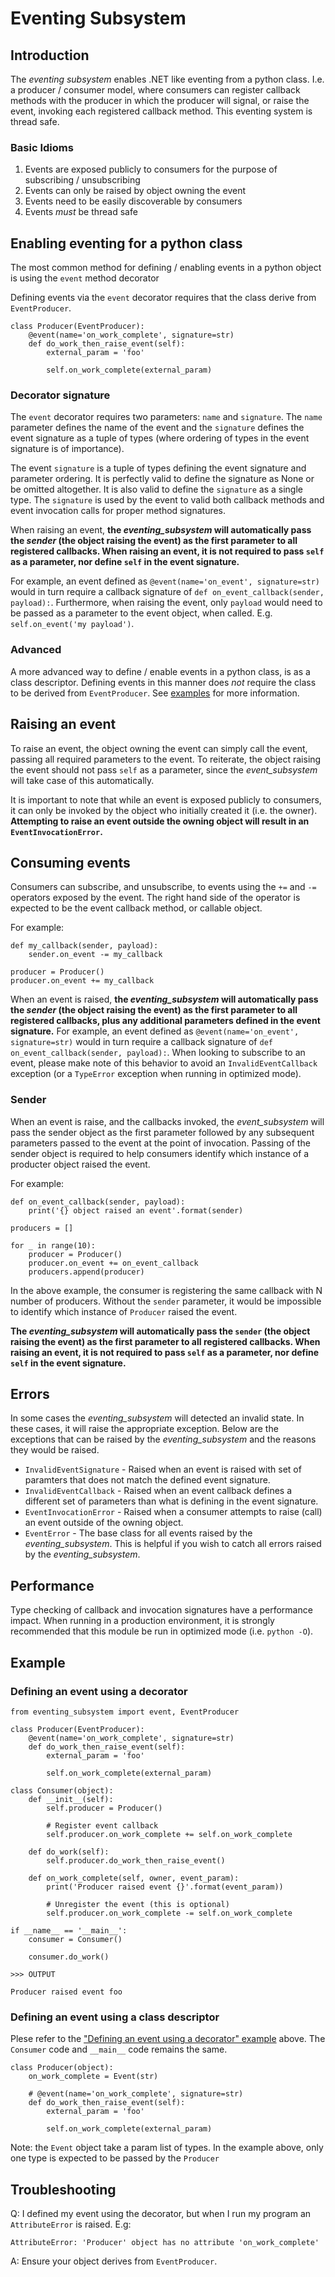 Eventing Subsystem
===

## Introduction
The _eventing_ _subsystem_ enables .NET like eventing from a python class.  I.e. a producer / consumer model, where consumers can register callback methods with the producer in which the producer will signal, or raise the event, invoking each registered callback method.  This eventing system is thread safe.

### Basic Idioms
1. Events are exposed publicly to consumers for the purpose of subscribing / unsubscribing
2. Events can only be raised by object owning the event
3. Events need to be easily discoverable by consumers
4. Events _must_ be thread safe

## Enabling eventing for a python class
The most common method for defining / enabling events in a python object is using the `event` method decorator

Defining events via the `event` decorator requires that the class derive from `EventProducer`.

```
class Producer(EventProducer):
    @event(name='on_work_complete', signature=str)
    def do_work_then_raise_event(self):
        external_param = 'foo'

        self.on_work_complete(external_param)
```

### Decorator signature
The `event` decorator requires two parameters: `name` and `signature`.  The `name` parameter defines the name of the event and the `signature` defines the event signature as a tuple of types (where ordering of types in the event signature is of importance).

The event `signature` is a tuple of types defining the event signature and parameter ordering.  It is perfectly valid to define the signature as None or be omitted altogether.  It is also valid to define the `signature` as a single type.  The `signature` is used by the event to valid both callback methods and event invocation calls for proper method signatures.

When raising an event, **the _eventing_subsystem_ will automatically pass the _sender_ (the object raising the event) as the first parameter to all registered callbacks.  When raising an event, it is not required to pass `self` as a parameter, nor define `self` in the event signature.**

For example, an event defined as `@event(name='on_event', signature=str)` would in turn require a callback signature of `def on_event_callback(sender, payload):`.  Furthermore, when raising the event, only `payload` would need to be passed as a parameter to the event object, when called.  E.g. `self.on_event('my payload')`.

### Advanced
A more advanced way to define / enable events in a python class, is as a class descriptor.  Defining events in this manner does _not_ require the class to be derived from `EventProducer`.  See [examples](#defining-an-event-using-a-class-descriptor) for more information.

## Raising an event
To raise an event, the object owning the event can simply call the event, passing all required parameters to the event.  To reiterate, the object raising the event should not pass `self` as a parameter, since the _event_subsystem_ will take case of this automatically.  

It is important to note that while an event is exposed publicly to consumers, it can only be invoked by the object who initially created it (i.e. the owner).  __Attempting to raise an event outside the owning object will result in an `EventInvocationError`.__

## Consuming events
Consumers can subscribe, and unsubscribe, to events using the `+=` and `-=` operators exposed by the event.  The right hand side of the operator is expected to be the event callback method, or callable object.

For example:
```
def my_callback(sender, payload):
    sender.on_event -= my_callback

producer = Producer()
producer.on_event += my_callback
```

When an event is raised, **the _eventing_subsystem_ will automatically pass the _sender_ (the object raising the event) as the first parameter to all registered callbacks, plus any additional parameters defined in the event signature.**  For example, an event defined as `@event(name='on_event', signature=str)` would in turn require a callback signature of `def on_event_callback(sender, payload):`.  When looking to subscribe to an event, please make note of this behavior to avoid an `InvalidEventCallback` exception (or a `TypeError` exception when running in optimized mode).

### Sender
When an event is raise, and the callbacks invoked, the _event_subsystem_ will pass the sender object as the first parameter followed by any subsequent parameters passed to the event at the point of invocation.  Passing of the sender object is required to help consumers identify which instance of a producter object raised the event.

For example:
```
def on_event_callback(sender, payload):
    print('{} object raised an event'.format(sender)

producers = []

for _ in range(10):
    producer = Producer()
    producer.on_event += on_event_callback
    producers.append(producer)
```

In the above example, the consumer is registering the same callback with N number of producers.  Without the `sender` parameter, it would be impossible to identify which instance of `Producer` raised the event.

**The _eventing_subsystem_ will automatically pass the `sender` (the object raising the event) as the first parameter to all registered callbacks.  When raising an event, it is not required to pass `self` as a parameter, nor define `self` in the event signature.**

## Errors
In some cases the _eventing_subsystem_ will detected an invalid state.  In these cases, it will raise the appropriate exception.  Below are the exceptions that can be raised by the _eventing_subsystem_ and the reasons they would be raised.

+ `InvalidEventSignature` - Raised when an event is raised with set of paramters that does not match the defined event signature.
+ `InvalidEventCallback` - Raised when an event callback defines a different set of parameters than what is defining in the event signature.  
+ `EventInvocationError` - Raised when a consumer attempts to raise (call) an event outside of the owning object.
+ `EventError` - The base class for all events raised by the _eventing_subsystem_.  This is helpful if you wish to catch all errors raised by the _eventing_subsystem_.

## Performance
Type checking of callback and invocation signatures have a performance impact.  When running in a production environment, it is strongly recommended that this module be run in optimized mode (i.e. `python -O`).

## Example
### Defining an event using a decorator
```
from eventing_subsystem import event, EventProducer

class Producer(EventProducer):
    @event(name='on_work_complete', signature=str)
    def do_work_then_raise_event(self):
        external_param = 'foo'

        self.on_work_complete(external_param)

class Consumer(object):
    def __init__(self):
        self.producer = Producer()

        # Register event callback
        self.producer.on_work_complete += self.on_work_complete

    def do_work(self):
        self.producer.do_work_then_raise_event()

    def on_work_complete(self, owner, event_param):
        print('Producer raised event {}'.format(event_param))

        # Unregister the event (this is optional)
        self.producer.on_work_complete -= self.on_work_complete

if __name__ == '__main__':
    consumer = Consumer()

    consumer.do_work()
    
>>> OUTPUT

Producer raised event foo
```

### Defining an event using a class descriptor
Plese refer to the ["Defining an event using a decorator" example](#defining-an-event-using-a-decorator) above.  The `Consumer` code and `__main__` code remains the same.
```
class Producer(object):
    on_work_complete = Event(str)

    # @event(name='on_work_complete', signature=str)
    def do_work_then_raise_event(self):
        external_param = 'foo'

        self.on_work_complete(external_param)

```
Note: the `Event` object take a param list of types.  In the example above, only one type is expected to be passed by the `Producer`

## Troubleshooting
Q: I defined my event using the decorator, but when I run my program an `AttributeError` is raised.  E.g:
```
AttributeError: 'Producer' object has no attribute 'on_work_complete'
```

A: Ensure your object derives from `EventProducer`.
